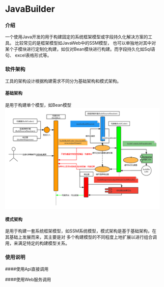 # JavaBuilder

### 介绍
一个使用Java开发的用于构建固定的系统框架模型或字段持久化解决方案的工具。 比较常见的是框架模型如JavaWeb中的SSM模型，
也可以单独地对其中对某个子模块进行定制化构建，如仅对Bean模块进行构建。而字段持久化如Sql语句、 excel表格形式等。

### 软件架构
工具的架构设计根据构建需求不同分为基础架构和模式架构。
#### 基础架构
是用于构建单个模型，如Bean模型
![image](img/Java构建器-基础架构.png)
#### 模式架构
是用于构建一套系统框架模型，如SSM系统模型，模式架构是基于基础架构，在其基础上发展而来，其主要是对
多个构建模型的不同程度上地扩展以进行组合调用，来满足特定的构建模型关系。

### 使用说明

####使用Api直接调用

####使用Web服务调用